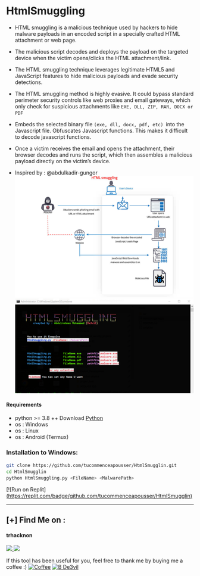 # HtmlSmuggling
* HTML smuggling is a malicious technique used by hackers to hide malware payloads in an encoded script in a specially crafted HTML attachment or   web page. 
* The malicious script decodes and deploys the payload on the targeted device when the victim opens/clicks the HTML attachment/link.
* The HTML smuggling technique leverages legitimate HTML5 and JavaScript features to hide malicious payloads and evade security detections.

* The HTML smuggling method is highly evasive. It could bypass standard perimeter security controls like web proxies and email gateways, which only check for suspicious attachments like `EXE, DLL, ZIP, RAR, DOCX or PDF`
* Embeds the selected binary file `(exe, dll, docx, pdf, etc) `into the Javascript file. Obfuscates Javascript functions. This makes it difficult to decode javascript functions.

* Once a victim receives the email and opens the attachment, their browser decodes and runs the script, which then assembles a malicious payload directly on the victim’s device.
  
* Inspired by : @abdulkadir-gungor
![](src/HTMLsmuggling-1.jpg)
![](src/srcc.png)
#### Requirements
* python >= 3.8 ++ Download [Python](https://www.python.org/ftp/python/3.8.10/python-3.8.10-amd64.exe)
* os : Windows
* os : Linux
* os : Android (Termux)


### Installation to Windows:
```bash
git clone https://github.com/tucommenceapousser/HtmlSmugglin.git
cd HtmlSmugglin
python HtmlSmuggling.py <FileName> <MalwarePath>
```
[![Run on Replit][(https://replit.com/badge/github.com/tucommenceapousser/HtmlSmugglin)](https://replit.com/github.com/tucommenceapousser/HtmlSmugglin)


***
 ## [+] Find Me on :
<h4> trhacknon </h4>
  <a href="https://www.linkedin.com/in/">
     <img src="https://img.shields.io/badge/tucommenceapousser-blue?style=for-the-badge&logo=linkedin&logoColor=00AEFF&l">
</a>
  <a href="https://www.facebook.com/">
     <img src="https://img.shields.io/badge/tucommenceapousser-blue?style=for-the-badge&logo=Facebook&logoColor=00AEFF&labelColor=black&color=black">
  </a>


If this tool has been useful for you, feel free to thank me by buying me a coffee :)
[![Coffee](https://www.buymeacoffee.com/assets/img/custom_images/orange_img.png)](https://www.buymeacoffee.com/De3vil)
 [![B De3vil](https://img.shields.io/badge/$-support-ff69b4.svg?style=flat)](https://www.paypal.com/paypalme/De3vil01)
